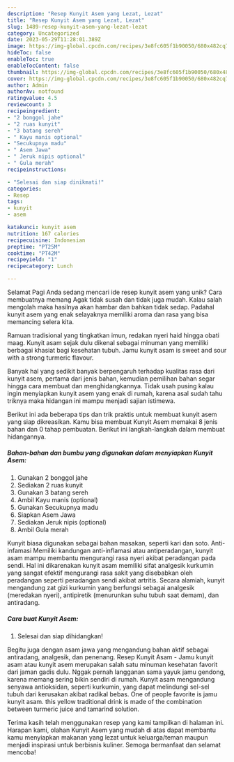 ```yaml
---
description: "Resep Kunyit Asem yang Lezat, Lezat"
title: "Resep Kunyit Asem yang Lezat, Lezat"
slug: 1489-resep-kunyit-asem-yang-lezat-lezat
category: Uncategorized
date: 2023-05-29T11:28:01.389Z
image: https://img-global.cpcdn.com/recipes/3e8fc605f1b90050/680x482cq70/kunyit-asem-foto-resep-utama.jpg
hideToc: false
enableToc: true
enableTocContent: false
thumbnail: https://img-global.cpcdn.com/recipes/3e8fc605f1b90050/680x482cq70/kunyit-asem-foto-resep-utama.jpg
cover: https://img-global.cpcdn.com/recipes/3e8fc605f1b90050/680x482cq70/kunyit-asem-foto-resep-utama.jpg
author: Admin
authorAv: notfound
ratingvalue: 4.5
reviewcount: 3
recipeingredient:
- "2 bonggol jahe"
- "2 ruas kunyit"
- "3 batang sereh"
- " Kayu manis optional"
- "Secukupnya madu"
- " Asem Jawa"
- " Jeruk nipis optional"
- " Gula merah"
recipeinstructions:

- "Selesai dan siap dinikmati!"
categories:
- Resep
tags:
- kunyit
- asem

katakunci: kunyit asem 
nutrition: 167 calories
recipecuisine: Indonesian
preptime: "PT25M"
cooktime: "PT42M"
recipeyield: "1"
recipecategory: Lunch

---
```



Selamat Pagi Anda sedang mencari ide resep kunyit asem yang unik? Cara membuatnya memang Agak tidak susah dan tidak juga mudah. Kalau salah mengolah maka hasilnya akan hambar dan bahkan tidak sedap. Padahal kunyit asem yang enak selayaknya memiliki aroma dan rasa yang bisa memancing selera kita.


Ramuan tradisional yang tingkatkan imun, redakan nyeri haid hingga obati maag. Kunyit asam sejak dulu dikenal sebagai minuman yang memiliki berbagai khasiat bagi kesehatan tubuh. Jamu kunyit asam is sweet and sour with a strong turmeric flavour.

Banyak hal yang sedikit banyak berpengaruh terhadap kualitas rasa dari kunyit asem, pertama dari jenis bahan, kemudian pemilihan bahan segar hingga cara membuat dan menghidangkannya. Tidak usah pusing kalau ingin menyiapkan kunyit asem yang enak di rumah, karena asal sudah tahu triknya maka hidangan ini mampu menjadi sajian istimewa.


Berikut ini ada beberapa tips dan trik praktis untuk membuat kunyit asem yang siap dikreasikan. Kamu bisa membuat Kunyit Asem memakai 8 jenis bahan dan 0 tahap pembuatan. Berikut ini langkah-langkah dalam membuat hidangannya.

<!--inarticleads1-->

##### Bahan-bahan dan bumbu yang digunakan dalam menyiapkan Kunyit Asem:

1. Gunakan 2 bonggol jahe
1. Sediakan 2 ruas kunyit
1. Gunakan 3 batang sereh
1. Ambil  Kayu manis (optional)
1. Gunakan Secukupnya madu
1. Siapkan  Asem Jawa
1. Sediakan  Jeruk nipis (optional)
1. Ambil  Gula merah


Kunyit biasa digunakan sebagai bahan masakan, seperti kari dan soto. Anti-infamasi Memiliki kandungan anti-inflamasi atau antiperadangan, kunyit asam mampu membantu mengurangi rasa nyeri akibat peradangan pada sendi. Hal ini dikarenakan kunyit asam memiliki sifat analgesik kurkumin yang sangat efektif mengurangi rasa sakit yang disebabkan oleh peradangan seperti peradangan sendi akibat artritis. Secara alamiah, kunyit mengandung zat gizi kurkumin yang berfungsi sebagai analgesik (meredakan nyeri), antipiretik (menurunkan suhu tubuh saat demam), dan antiradang. 

<!--inarticleads2-->

##### Cara buat Kunyit Asem:


1. Selesai dan siap dihidangkan!

Begitu juga dengan asam jawa yang mengandung bahan aktif sebagai antiradang, analgesik, dan penenang. Resep Kunyit Asam - Jamu kunyit asam atau kunyit asem merupakan salah satu minuman kesehatan favorit dari jaman gadis dulu. Nggak pernah langganan sama yayuk jamu gendong, karena memang sering bikin sendiri di rumah. Kunyit asam mengandung senyawa antioksidan, seperti kurkumin, yang dapat melindungi sel-sel tubuh dari kerusakan akibat radikal bebas. One of people favorite is jamu kunyit asam. this yellow traditional drink is made of the combination between turmeric juice and tamarind solution. 

Terima kasih telah menggunakan resep yang kami tampilkan di halaman ini. Harapan kami, olahan Kunyit Asem yang mudah di atas dapat membantu kamu menyiapkan makanan yang lezat untuk keluarga/teman maupun menjadi inspirasi untuk berbisnis kuliner. Semoga bermanfaat dan selamat mencoba!
